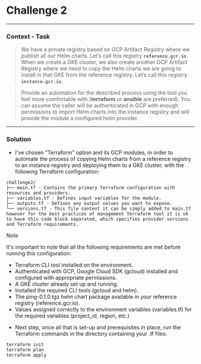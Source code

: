 # Challenge 2

---
### Context - Task
> We have a private registry based on GCP Artifact Registry where we publish all our
> Helm charts. Let’s call this registry **`reference.gcr.io`**. When we create a GKE cluster, we
> also create another GCP Artifact Registry where we need to copy the Helm charts we
> are going to install in that GKE from the reference registry. Let’s call this registry
> **`instance.gcr.io`**.

> Provide an automation for the described process using the tool you
> feel more comfortable with (**terraform** or **ansible** are preferred).
> You can assume the caller will be authenticated in GCP with enough permissions to
> import Helm charts into the instance registry and will provide the module a configured
> helm provider.

---
### Solution

- I've chosen "Terraform" option and its GCP modules, in order to automate the process of copying Helm charts from a reference registry to an instance registry and deploying them to a GKE cluster, with the following Terraform configuration:

```text
challenge2/
├── main.tf - Contains the primary Terraform configuration with resources and providers.
├── variables.tf - Defines input variables for the module.
├── outputs.tf - Defines any output values you want to expose.
└── versions.tf - This file content it can be simply added to main.tf however for the best practices of management Terraform tool it is ok to have this code block separated, which specifies provider versions and Terraform requirements.
```

>[!Note]
> It's important to note that all the following requirements are met before running this configuration:
> - Terraform CLI tool installed on the environment.
> - Authenticated with GCP, Google Cloud SDK (gcloud) installed and configured with appropriate permissions.
> - A GKE cluster already set up and running.
> - Installed the required CLI tools (gcloud and helm).
> - The ping-0.1.0.tgz helm chart package available in your reference registry (reference.gcr.io).
> - Values assigned correctly to the environment variables (variables.tf) for the required variables (project_id, region, etc.)

- Next step, once all that is set-up and prerequisites in place, run the Terraform commands in the directory containing your .tf files:

```text
terraform init
terraform plan
terraform apply
```